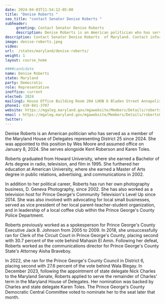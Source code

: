 ```yaml
---
date: 2024-04-03T11:54:12-05:00
title: "Denise Roberts "
seo_title: "contact Senator Denise Roberts "
subheader:
     greeting: Contact Senator Denise Roberts
     description: Denise Roberts is an American politician who has served as a member of the Maryland House of Delegates representing District 25 since 2024. She was appointed to this position by Wes Moore and assumed office on January 8, 2024. She serves alongside Kent Roberson and Karen Toles.
description: Contact Senator Denise Roberts  of Maryland. Contact information for Denise Roberts  includes email address, phone number, and mailing address.
image: denise-roberts.jpeg
video:
url:  /states/maryland/denise-roberts/
weight: 1
layout: course_home

####candidate
name: Denise Roberts
state: Maryland
party: Democratic
role: Representative
inoffice: current
elected: 2024
mailing1: House Office Building Room 204 LHOB 6 Bladen Street Annapolis, MD 21401
phone1: 410-841-3707
website: https://mgaleg.maryland.gov/mgawebsite/Members/Details/roberts01/
email : https://mgaleg.maryland.gov/mgawebsite/Members/Details/roberts01/
twitter:
---
```


Denise Roberts is an American politician who has served as a member of the Maryland House of Delegates representing District 25 since 2024. She was appointed to this position by Wes Moore and assumed office on January 8, 2024. She serves alongside Kent Roberson and Karen Toles.

Roberts graduated from Howard University, where she earned a Bachelor of Arts degree in radio, television, and film in 1995. She furthered her education at American University, where she earned a Master of Arts degree in public relations, advertising, and communications in 2002.

In addition to her political career, Roberts has run her own photography business, D. Geneva Photography, since 2002. She has also worked as a television host for Prince George's Community Television's Level Up since 2014. She was also involved with advocating for local small businesses, served as vice president of her local parent-teacher-student organization, and in leadership of a local coffee club within the Prince George's County Police Department.

Roberts previously worked as a spokesperson for Prince George's County Executive Jack B. Johnson from 2005 to 2009. In 2018, she unsuccessfully ran for Clerk of the Circuit Court in Prince George's County, placing second with 30.7 percent of the vote behind Mahasin El Amin. Following her defeat, Roberts worked as the communications director for Prince George's County State's Attorney Aisha Braveboy.

In 2022, she ran for the Prince George's County Council in District 6, placing second with 27.6 percent of the vote behind Wala Blegay. In December 2023, following the appointment of state delegate Nick Charles to the Maryland Senate, Roberts applied to serve the remainder of Charles' term in the Maryland House of Delegates. Her nomination was backed by Charles and state delegate Karen Toles. The Prince George's County Democratic Central Committee voted to nominate her to the seat later that month.
